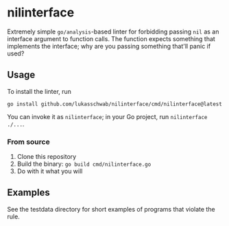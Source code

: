 # nilinterface

Extremely simple `go/analysis`-based linter for forbidding passing `nil` as an
interface argument to function calls. The function expects something that
implements the interface; why are you passing something that'll panic if used?

## Usage

To install the linter, run

```
go install github.com/lukasschwab/nilinterface/cmd/nilinterface@latest
```

You can invoke it as `nilinterface`; in your Go project, run `nilinterface ./...`.

### From source

1. Clone this repository
2. Build the binary: `go build cmd/nilinterface.go`
3. Do with it what you will

## Examples

See the testdata directory for short examples of programs that violate the rule.
